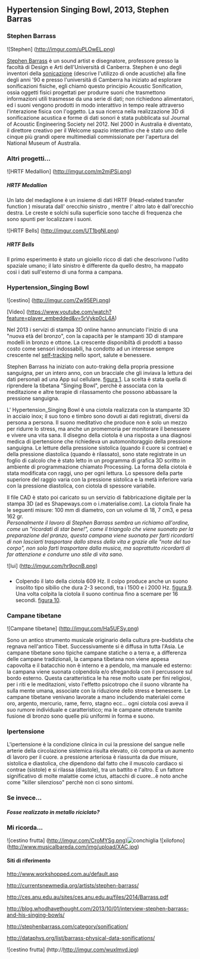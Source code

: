 ## Hypertension Singing Bowl, 2013, Stephen Barras

### Stephen Barrass

![Stephen] (http://imgur.com/uPLOwEL.png)

[Stephen Barrass](http://stephenbarrass.com/) è un sound artist e disegnatore,  professore presso la facoltà 
di Design e Arti dell'Università di Canberra. Stephen è  uno degli inventori della [sonicazione](http://it.wikipedia.org/wiki/Sonicazione) (descrive l'utilizzo di onde acustiche) alla fine 
degli anni '90 e presso l'università di Camberra ha iniziato ad esplorare sonificazioni fisiche, egli chiamò questo 
principio Acoustic Sonification, ossia oggetti fisici progettati per produrre suoni che trasmettono informazioni 
utili trasmesse da una serie di dati; non richiedono alimentatori, ed i suoni vengono prodotti in modo interattivo in tempo reale attraverso l'interazione fisica con l'oggetto. 
La sua ricerca nella realizzazione 3D di sonificazione acustica e forme di dati sonori è stata pubblicata sul Journal 
of Acoustic Engineering Society nel 2012. Nel 2000 in Australia è diventato, il direttore creativo per il Welcome 
spazio interattivo che è stato uno delle cinque più grandi opere multimediali commissionate per l'apertura 
del National Museum of Australia. 

### Altri progetti...

![HRTF Medallion] (http://imgur.com/m2mjPSi.png)
##### HRTF Medallion
Un lato del medaglione è un insieme di dati HRTF (Head-related transfer function ) misurata dall' orecchio sinistro , mentre l' altro lato è dall'orecchio destra. Le creste e solchi sulla superficie sono tacche di frequenza che sono spunti per localizzare i suoni. 

![HRTF Bells] (http://imgur.com/UT1bgNl.png)
##### HRTF Bells
Il primo esperimento è stato un gioiello ricco di dati che descrivono l'udito spaziale umano; il lato sinistro è differente da quello destro, ha mappato così i dati sull'esterno di una forma a campana. 

### Hypertension_Singing Bowl 

  ![cestino] (http://imgur.com/Zw95EPi.png)
  
  [Video] (https://www.youtube.com/watch?feature=player_embedded&v=5rVykp0cL4A)

Nel 2013 i servizi di stampa 3D online hanno annunciato l'inizio di una "nuova età del bronzo", con la capacità per le stampanti 3D di stampare modelli in bronzo e ottone. 
La crescente disponibiltà di prodotti a basso costo come sensori indossabili, ha condotto ad un interesse sempre crescente nel [self-tracking](http://www.treccani.it/vocabolario/self-tracking_%28Neologismi%29/) nello sport, salute e benessere. 

Stephen Barrass ha iniziato con auto-traking della propria pressione sanguigna, per un intero anno, con un bracciale che gli inviava la lettura dei dati personali ad una App sul cellulare. 
[figura 1](http://www.york.ac.uk/media/c2d2/media/sonihedconference/Barrass_SoniHED_2014.pdf). 
La scelta è stata quella di riprendere la tibetana "Singing Bowl", perchè è associata con la meditazione e altre terapie di rilassamento che possono abbassare la pressione sanguigna. 

L' Hypertension_Singing Bowl è una ciotola realizzata con la stampante 3D in acciaio inox; il suo tono e timbro sono dovuti ai dati registrati, diversi da persona a persona. 
Il suono meditativo che produce non è solo un mezzo per ridurre lo stress, ma anche un promemoria per monitorare il benessere e vivere una vita sana. 
Il disegno della ciotola è una risposta a una diagnosi medica di ipertensione che richiedeva un automonitoraggio della pressione sanguigna. Le letture della pressione sistolica (quando il cuore si contrae) e della pressione diastolica (quando è rilassato), sono state registrate in un foglio di calcolo che è stato letto in un programma di grafica 3D scritto in ambiente di programmazione chiamato Processing. 
La forma della ciotola è stata modificata con raggi, uno per ogni lettura. Lo spessore della parte superiore del raggio varia con la pressione sistolica e la metà inferiore varia con la pressione diastolica, con ciotola di 
spessore variabile. 

Il file CAD è stato poi caricato su un servizio di fabbricazione digitale per la stampa 3D (ad es Shapeways.com o i.materialise.com). 
La ciotola finale ha le seguenti misure: 100 mm di diametro, con un volume di 18, 7 cm3, e pesa 162 gr.  
*Personalmente il lavoro di Stephen Barrass sembra un richiamo all'ordine, come un "ricordati di star bene!", come il triangolo che viene suonato per la preparazione del pranzo, questa campana viene suonata per farti ricordarti di non lasciarti trasportare dallo stress della vita e grazie alle "note del tuo corpo", non solo farti trasportare dalla musica, ma soprattutto ricordarti di far attenzione e condurre uno stile di vita sano.*

![lui] (http://imgur.com/hr9ocnB.png)

##### 
* Colpendo il lato della ciotola 609 Hz. Il colpo produce anche un suono insolito tipo sibilio che dura 2-3 secondi, tra i 1500 e i 2000 Hz. [figura 9](http://www.york.ac.uk/media/c2d2/media/sonihedconference/Barrass_SoniHED_2014.pdf). Una volta colpita la ciotola il suono continua fino a scemare per 16 secondi. [figura 10](http://www.york.ac.uk/media/c2d2/media/sonihedconference/Barrass_SoniHED_2014.pdf). 

### Campane tibetane

![Campane tibetane] (http://imgur.com/Ha5UFSy.png) 

Sono un antico strumento musicale originario della cultura pre-buddista che regnava nell'antico Tibet. 
Successivamente si è diffusa in tutta l'Asia. Le campane tibetane sono tipiche campane statiche o a terra e, 
a differenza delle campane tradizionali, la campana tibetana non viene appesa capovolta e il batacchio non è interno 
e a pendolo, ma manuale ed esterno: la campana viene suonata colpendola e/o sfregandola con il percussore sul bordo esterno. Questa caratteristica le ha rese molto usate per fini religiosi, per i riti e le meditazioni, visto l'effetto
psicotropo che il suono vibrante ha sulla mente umana, associate con la riduzione dello stress e benessere. 
Le campane tibetane venivano lavorate a mano includendo materialei come oro, argento, mercurio, rame, ferro, 
stagno ecc... ogni ciotola così aveva il suo rumore individuale e  caratteristico; ma le campane ottenute tramite 
fusione di bronzo sono quelle più uniformi in forma e suono. 

### Ipertensione 
L'ipertensione è la condizione clinica in cui la pressione del sangue nelle arterie della circolazione sistemica risulta elevato, ciò comporta un aumento di lavoro per il cuore. 
a pressione arteriosa è riassunta da due misure, sistolica e diastolica, che dipendono dal fatto che il muscolo cardiaco si contrae (sistole) e si rilassa (diastole), tra un battito e l'altro. 
È un fattore significativo di molte malattie come ictus, attacchi di cuore...è noto anche come "killer silenzioso" perchè non ci sono sintomi. 


### Se invece...
##### Fosse realizzato in metallo riciclato? 

### Mi ricorda...

 ![cestino frutta] (http://imgur.com/CroMYSg.png)![conchiglia](http://www.conchilium.it/wp-content/uploads/2011/10/Conchiglie.jpg) ![xilofono] (http://www.musicalbareda.com/img/upload/XAC.jpg) 


#### Siti di riferimento 
http://www.workshopped.com.au/default.asp

http://currentsnewmedia.org/artists/stephen-barrass/

http://ces.anu.edu.au/sites/ces.anu.edu.au/files/2014/Barrass.pdf

http://blog.whodhavethought.com/2013/10/01/interview-stephen-barrass-and-his-singing-bowls/

http://stephenbarrass.com/category/sonification/

http://dataphys.org/list/barrass-physical-data-sonifications/

![cestino frutta] (http://http://imgur.com/wuxlmvd.jpg)
